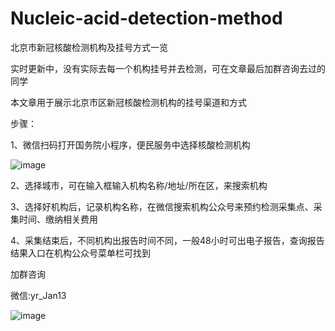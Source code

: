 # Nucleic-acid-detection-method
北京市新冠核酸检测机构及挂号方式一览

实时更新中，没有实际去每一个机构挂号并去检测，可在文章最后加群咨询去过的同学

本文章用于展示北京市区新冠核酸检测机构的挂号渠道和方式

步骤：

1、微信扫码打开国务院小程序，便民服务中选择核酸检测机构

![image](https://github.com/yj-zhu/Nucleic-acid-detection-method/blob/master/WechatIMG3.jpeg)

2、选择城市，可在输入框输入机构名称/地址/所在区，来搜索机构

3、选择好机构后，记录机构名称，在微信搜索机构公众号来预约检测采集点、采集时间、缴纳相关费用

4、采集结束后，不同机构出报告时间不同，一般48小时可出电子报告，查询报告结果入口在机构公众号菜单栏可找到

加群咨询

微信:yr_Jan13

![image](https://github.com/yj-zhu/Nucleic-acid-detection-method/blob/master/WechatIMG4.jpeg)

